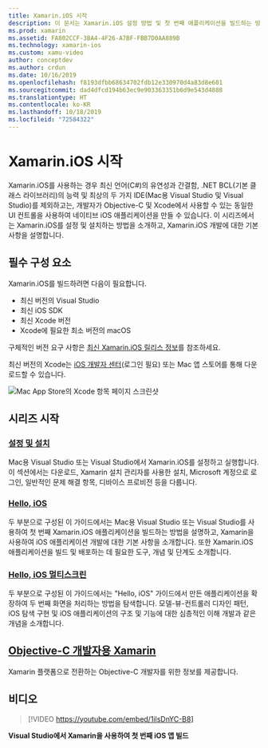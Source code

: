 ```yaml
---
title: Xamarin.iOS 시작
description: 이 문서는 Xamarin.iOS 설정 방법 및 첫 번째 애플리케이션을 빌드하는 방법을 설명하고, Xamarin에 대한 정보를 Objective-C 개발자에게 제공하는 설명서로 연결합니다.
ms.prod: xamarin
ms.assetid: FA802CCF-3BA4-4F26-A7BF-FBB7D0AA889B
ms.technology: xamarin-ios
ms.custom: xamu-video
author: conceptdev
ms.author: crdun
ms.date: 10/16/2019
ms.openlocfilehash: f8193dfbb68634702fdb12e330970d4a83d8e601
ms.sourcegitcommit: dad4dfcd194b63ec9e903363351b6d9e543d4888
ms.translationtype: HT
ms.contentlocale: ko-KR
ms.lasthandoff: 10/18/2019
ms.locfileid: "72584322"
---
```

# <a name="get-started-with-xamarinios"></a>Xamarin.iOS 시작

Xamarin.iOS를 사용하는 경우 최신 언어(C#)의 유연성과 간결함, .NET BCL(기본 클래스 라이브러리)의 능력 및 최상의 두 가지 IDE(Mac용 Visual Studio 및 Visual Studio)를 제외하고는, 개발자가 Objective-C 및 Xcode에서 사용할 수 있는 동일한 UI 컨트롤을 사용하여 네이티브 iOS 애플리케이션을 만들 수 있습니다. 이 시리즈에서는 Xamarin.iOS를 설정 및 설치하는 방법을 소개하고, Xamarin.iOS 개발에 대한 기본 사항을 설명합니다.

## <a name="required-components"></a>필수 구성 요소

Xamarin.iOS를 빌드하려면 다음이 필요합니다.

- 최신 버전의 Visual Studio
- 최신 iOS SDK
- 최신 Xcode 버전
- Xcode에 필요한 최소 버전의 macOS

구체적인 버전 요구 사항은 [최신 Xamarin.iOS 릴리스 정보](/xamarin/ios/release-notes/)를 참조하세요.

최신 버전의 Xcode는 [iOS 개발자 센터](https://developer.apple.com/devcenter/ios/index.action#downloads)(로그인 필요) 또는 Mac 앱 스토어를 통해 다운로드할 수 있습니다.

![Mac App Store의 Xcode 항목 페이지 스크린샷](installation/images/xcode.png "Mac App Store의 Xcode")

## <a name="getting-started-series"></a>시리즈 시작

### <a name="setup-and-installationiosget-startedinstallationindexmd"></a>[설정 및 설치](~/ios/get-started/installation/index.md)

Mac용 Visual Studio 또는 Visual Studio에서 Xamarin.iOS를 설정하고 실행합니다. 이 섹션에서는 다운로드, Xamarin 설치 관리자를 사용한 설치, Microsoft 계정으로 로그인, 일반적인 문제 해결 항목, 디바이스 프로비전 등을 다룹니다.

### <a name="hello-iosiosget-startedhello-iosindexmd"></a>[Hello, iOS](~/ios/get-started/hello-ios/index.md)

두 부분으로 구성된 이 가이드에서는 Mac용 Visual Studio 또는 Visual Studio를 사용하여 첫 번째 Xamarin.iOS 애플리케이션을 빌드하는 방법을 설명하고, Xamarin을 사용하여 iOS 애플리케이션 개발에 대한 기본 사항을 소개합니다. 또한 Xamarin.iOS 애플리케이션을 빌드 및 배포하는 데 필요한 도구, 개념 및 단계도 소개합니다.

### <a name="hello-ios-multiscreeniosget-startedhello-ios-multiscreenindexmd"></a>[Hello, iOS 멀티스크린](~/ios/get-started/hello-ios-multiscreen/index.md)

두 부분으로 구성된 이 가이드에서는 "Hello, iOS" 가이드에서 만든 애플리케이션을 확장하여 두 번째 화면을 처리하는 방법을 탐색합니다. 모델-뷰-컨트롤러 디자인 패턴, iOS 탐색 구현 및 iOS 애플리케이션의 구조 및 기능에 대한 심층적인 이해 개발과 같은 개념을 소개합니다.

## <a name="xamarin-for-objective-c-developersobjective-c-developersindexmd"></a>[Objective-C 개발자용 Xamarin](objective-c-developers/index.md)

Xamarin 플랫폼으로 전환하는 Objective-C 개발자를 위한 정보를 제공합니다.

## <a name="video"></a>비디오

> [!VIDEO https://youtube.com/embed/1ilsDnYC-B8]

**Visual Studio에서 Xamarin을 사용하여 첫 번째 iOS 앱 빌드**
